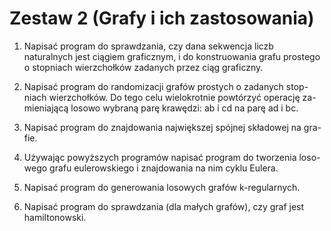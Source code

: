 # Zestaw 2 (Grafy i ich zastosowania)

  1. Napisać program do sprawdzania, czy dana sekwencja liczb naturalnych
     jest ciągiem graficznym, i do konstruowania grafu prostego o stopniach
     wierzchołków zadanych przez ciąg graficzny.

  2. Napisać program do randomizacji grafów prostych o zadanych stop-
     niach wierzchołków. Do tego celu wielokrotnie powtórzyć operację za-
     mieniającą losowo wybraną parę krawędzi: ab i cd na parę ad i bc.

  3. Napisać program do znajdowania największej spójnej składowej na gra-
     fie.

  4. Używając powyższych programów napisać program do tworzenia loso-
     wego grafu eulerowskiego i znajdowania na nim cyklu Eulera.

  5. Napisać program do generowania losowych grafów k-regularnych.

  6. Napisać program do sprawdzania (dla małych grafów), czy graf jest
     hamiltonowski.
